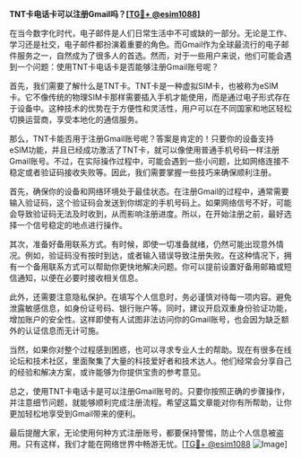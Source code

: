 **TNT卡电话卡可以注册Gmail吗？[[TG💪+ @esim1088](https://t.me/s/esim1088)]**

在当今数字化时代，电子邮件是人们日常生活中不可或缺的一部分。无论是工作、学习还是社交，电子邮件都扮演着重要的角色。而Gmail作为全球最流行的电子邮件服务之一，自然成为了很多人的首选。然而，对于一些用户来说，他们可能会遇到一个问题：使用TNT卡电话卡是否能够注册Gmail账号呢？

首先，我们需要了解什么是TNT卡。TNT卡是一种虚拟SIM卡，也被称为eSIM卡。它不像传统的物理SIM卡那样需要插入手机才能使用，而是通过电子形式存在于设备中。这种技术的优势在于方便性和灵活性，用户可以在不同国家和地区轻松切换运营商，享受本地化的通信服务。

那么，TNT卡能否用于注册Gmail账号呢？答案是肯定的！只要你的设备支持eSIM功能，并且已经成功激活了TNT卡，就可以像使用普通手机号码一样注册Gmail账号。不过，在实际操作过程中，可能会遇到一些小问题，比如网络连接不稳定或者验证码接收失败等。因此，我们需要掌握一些技巧来确保顺利注册。

首先，确保你的设备和网络环境处于最佳状态。在注册Gmail的过程中，通常需要输入验证码，这个验证码会发送到你绑定的手机号码上。如果网络信号不好，可能会导致验证码无法及时收到，从而影响注册进度。所以，在开始注册之前，最好选择一个信号稳定的地点进行操作。

其次，准备好备用联系方式。有时候，即使一切准备就绪，仍然可能出现意外情况。例如，验证码没有按时到达，或者输入错误导致注册失败。在这种情况下，拥有一个备用联系方式可以帮助你更快地解决问题。你可以提前设置好备用邮箱或短信通知，以便在必要时接收相关信息。

此外，还需要注意隐私保护。在填写个人信息时，务必谨慎对待每一项内容。避免泄露敏感信息，如身份证号码、银行账户等。同时，建议开启双重身份验证功能，增加账户的安全性。这样即使有人试图非法访问你的Gmail账号，也会因为缺乏额外的认证信息而无计可施。

当然，如果你对整个过程感到困惑，也可以寻求专业人士的帮助。现在有很多在线论坛和技术社区，里面聚集了大量的科技爱好者和技术达人。他们经常会分享自己的经验和解决方案，或许能够为你提供宝贵的参考意见。

总之，使用TNT卡电话卡是可以注册Gmail账号的。只要你按照正确的步骤操作，并注意细节问题，就能够顺利完成注册流程。希望这篇文章能对你有所帮助，让你更加轻松地享受到Gmail带来的便利。

最后提醒大家，无论使用何种方式注册账号，都要保持警惕，防止个人信息被盗用。只有这样，我们才能在网络世界中畅游无忧。[[TG💪+ @esim1088](https://t.me/s/esim1088) ![Image](https://i.postimg.cc/4NQfJmqS/Snipaste-2025-05-13-00-14-12.png)]